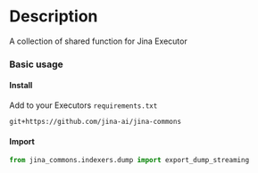 # Description

A collection of shared function for Jina Executor

### Basic usage

#### Install

Add to your Executors `requirements.txt`

```text
git+https://github.com/jina-ai/jina-commons
```

#### Import

```python
from jina_commons.indexers.dump import export_dump_streaming
```
